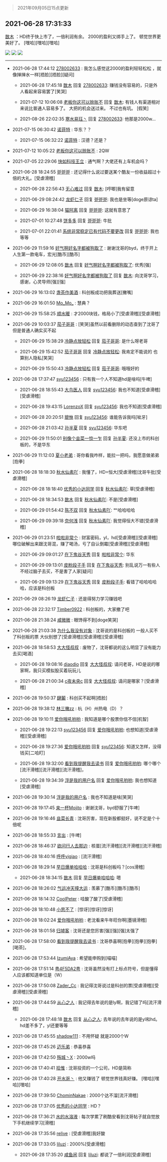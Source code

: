 > 2021年09月05日15点更新
<link rel="stylesheet" href="https://cdn.jsdelivr.net/gh/taotie6/sampleJSON@main/css/photo_show.css">


 ## 2021-06-28 17:31:33 

 [㪚木](https://www.coolapk.com/feed/28068219?shareKey=Njc1NzNhMGQzNzdiNjEzMTc4MTY~) ：HD终于快上市了，一倍利润有余。
2000的盈利又绑手上了。
顿觉世界更美好了。
[嘿哈][嘿哈][嘿哈] 

<div class="album">
<img class="img-item" src="https://image.coolapk.com/feed/2019/0509/12/1081091_5794_614@418x238.gif" />
<img class="img-item" src="https://image.coolapk.com/feed/2019/0321/17/1081091_1553161535_7781@351x218.gif" />
<img class="img-item" src="https://image.coolapk.com/feed/2018/1201/17/1081091_1543657546_6904@353x200.gif" />
</div>

 ------- 

- 2021-06-28 17:44:12 [278002633](uid=130056) : 我怎么感觉这2000的盈利轻轻松松 ，就像掸掸水一样[捂脸][捂脸][疑问] 

    - 2021-06-28 17:45:18 [㪚木](uid=1081091) 回复 [278002633](uid=130056): 赚钱没有容易的，只是外人看起来容易罢了[笑哭] 

    - 2021-07-12 10:06:08 [老板你这可以赊账不](uid=3114123) 回复 [㪚木](uid=1081091): 有钱人有渠道相对来说比普通人容易多了。 大把的机会送过来。 不过也有坑。 [假笑] 

    - 2021-08-26 22:02:35 [寒水易珏丶](uid=2501924) 回复 [278002633](uid=130056): 他那是2000w... 

- 2021-07-15 06:30:42 [诺菲特](uid=4154937) : 华东？？ 

    - 2021-07-15 06:32:22 [诺菲特](uid=4154937) : 汉德？还是？ 

- 2021-07-12 10:05:22 [老板你这可以赊账不](uid=3114123) : 2QW 

- 2021-07-05 22:29:06 [快如科技王立](uid=722590) : 通气啊？大佬还有上车机会吗？ 

- 2021-06-28 18:24:55 [戼戼戼](uid=4044548) : 还记得什么说过要送某个酷友一份收益超过十倍的大礼。[受虐滑稽] 

    - 2021-06-28 22:56:43 [无心难过](uid=3681127) 回复 [㪚木](uid=1081091): [哼唧]我有留意 

    - 2021-06-29 08:24:42 [龙虾仁子](uid=1496281) 回复 [戼戼戼](uid=4044548): 我也是坐等[doge原谅ta] 

    - 2021-06-29 16:38:04 [猫阿离](uid=491974) 回复 [戼戼戼](uid=4044548): 这就有意思了 

    - 2021-07-01 10:27:48 [饼多多](uid=3767934) 回复 [戼戼戼](uid=4044548): 牛批 

    - 2021-07-01 22:01:41 [系统非常稳定已有代码不要更改](uid=3262577) 回复 [戼戼戼](uid=4044548): 我也等等 

- 2021-06-29 11:59:16 [好气啊好名字都被狗取了](uid=1229616) : 谢谢沈哥的byd，终于开上人生第一款电车，宏光[酷币][酷币] 

    - 2021-06-29 12:08:05 [㪚木](uid=1081091) 回复 [好气啊好名字都被狗取了](uid=1229616): 优秀[强] 

    - 2021-06-29 22:38:16 [好气啊好名字都被狗取了](uid=1229616) 回复 [㪚木](uid=1081091): 向沈哥学习，感谢，心灵导师[强][强] 

- 2021-06-29 16:13:02 [盏茶作美酒](uid=3769848) : 科创板成功把我葬送[撇嘴] 

- 2021-06-29 16:01:50 [Mo_Mo_](uid=432865) : 慧典？ 

- 2021-06-29 15:58:25 [顺水暖](uid=2030768) : 才2000块钱，格局小了[受虐滑稽][受虐滑稽] 

- 2021-06-29 10:03:37 [茄子哥哥](uid=573135) : [笑哭]虽然以前看删除的动态查到了沈哥了 但是普通人确实买不起 

    - 2021-06-29 15:38:29 [冷静点放轻松](uid=503205) 回复 [茄子哥哥](uid=573135): 是什么呀老哥 

    - 2021-06-29 15:42:52 [茄子哥哥](uid=573135) 回复 [冷静点放轻松](uid=503205): 我肯定不能说的 也算别人隐私[笑哭] 

    - 2021-06-29 15:50:43 [冷静点放轻松](uid=503205) 回复 [茄子哥哥](uid=573135): 哦哦好的 

- 2021-06-28 17:37:47 [syu123456](uid=1585309) : 只有我一个人不知道hd是啥吗[牛啤] 

    - 2021-06-28 18:55:43 [大鸟医人](uid=1511304) 回复 [syu123456](uid=1585309): 我也不知道[受虐滑稽][受虐滑稽] 

    - 2021-06-28 19:43:15 [LorenzoX](uid=645650) 回复 [syu123456](uid=1585309): 我也不知道[受虐滑稽] 

    - 2021-06-28 20:20:51 [貔恘](uid=1812407) 回复 [syu123456](uid=1585309): 谁能告诉我吗[呲牙] 

    - 2021-06-28 21:03:42 [孙半夏](uid=1851173) 回复 [syu123456](uid=1585309): 华东吧 

    - 2021-06-29 11:50:01 [别像个韭菜一惊一乍](uid=824256) 回复 [孙半夏](uid=1851173): 还没上市的科创板的，不是华东 

- 2021-06-29 11:12:03 [夏小老弟](uid=7933496) : 哥你看我咋样，能拉一把吗，我愿意做弟弟[抱拳] 

- 2021-06-28 18:18:30 [秋水仙素吖](uid=1858015) : 我懂了，HD=恒大[受虐滑稽]沈哥牛批[受虐滑稽] 

    - 2021-06-28 18:18:40 [优秀的小达同学](uid=3114536) 回复 [秋水仙素吖](uid=1858015): 草[受虐滑稽] 

    - 2021-06-28 18:34:53 [㪚木](uid=1081091) 回复 [秋水仙素吖](uid=1858015): 不是[受虐滑稽] 

    - 2021-06-29 01:54:42 [陈不双](uid=3701802) 回复 [秋水仙素吖](uid=1858015): 艹哈哈哈哈 

    - 2021-06-29 09:39:18 [奈何浅](uid=1884562) 回复 [秋水仙素吖](uid=1858015): 我觉得恒大不错[受虐滑稽] 

- 2021-06-29 01:23:51 [啦啦非常个](uid=2011605) : 财富密码，yl，hd[受虐滑稽][受虐滑稽]哪位破解出来跟沈哥混，赚了喝汤，亏了自认倒霉[受虐滑稽][受虐滑稽] 

    - 2021-06-29 09:01:27 [在下鬼谷天秀](uid=1463562) 回复 [啦啦非常个](uid=2011605): 华东 

    - 2021-06-29 09:13:01 [皮粉段子手](uid=884077) 回复 [在下鬼谷天秀](uid=1463562): 别乱说万一有些人不经过脑子去买，不是害了人家[疑问] 

    - 2021-06-29 09:13:29 [在下鬼谷天秀](uid=1463562) 回复 [皮粉段子手](uid=884077): 看错了哈哈哈哈哈，应该是科创板 

- 2021-06-29 08:26:19 [龙虾仁子](uid=1496281) : 还是得努力学习赚钱吧 

- 2021-06-28 22:32:17 [Timber0922](uid=1239464) : 科创板的，大家撤了吧 

- 2021-06-28 21:38:24 [咸微微](uid=1248718) : 眼馋得不到[doge笑哭] 

- 2021-06-28 21:03:38 [为什么我没有对象](uid=2236988) : 沈哥说的是科创板的 一般人买不了科创板的票 大伙别想了[受虐滑稽][受虐滑稽][受虐滑稽] 

- 2021-06-28 18:58:53 [大大怪叔叔](uid=956235) : 废物了，沈哥都说的这么明显了没有能力去买[喝酒] 

    - 2021-06-28 19:08:16 [diaodio](uid=2939500) 回复 [大大怪叔叔](uid=956235): 请问老哥，HD是说的哪家啊，我只买模拟股买着玩玩儿 

    - 2021-06-28 21:00:34 [c夜未央c](uid=2817903) 回复 [大大怪叔叔](uid=956235): 请问是哪家？[受虐滑稽] 

- 2021-06-28 19:50:37 [肆鬮](uid=1256668) : 科创买不起啊[捂脸] 

- 2021-06-28 19:38:12 [林三撇zz](uid=1357950) : 杭（H）州热电（D）？ 

- 2021-06-28 19:10:11 [爱你哦吼哟哟](uid=2337567) : 我知道是哪个股票你信不信[机智] 

    - 2021-06-28 19:22:13 [syu123456](uid=1585309) 回复 [爱你哦吼哟哟](uid=2337567): 也想知道[受虐滑稽][受虐滑稽] 

    - 2021-06-28 19:27:36 [爱你哦吼哟哟](uid=2337567) 回复 [syu123456](uid=1585309): 知道又怎样，没得钱买[二哈盯] 

    - 2021-06-28 19:32:00 [看到我提醒我去读书](uid=2577914) 回复 [爱你哦吼哟哟](uid=2337567): 哪个哪个[流汗滑稽][流汗滑稽][流汗滑稽]， 

    - 2021-06-28 19:34:39 [浮是我的用户名](uid=1312301) 回复 [爱你哦吼哟哟](uid=2337567): 我也想知道[受虐滑稽] 

- 2021-06-28 19:30:14 [浮是我的用户名](uid=1312301) : 我也不知道是啥[笑哭] 

- 2021-06-28 19:17:45 [来一杯Mojito](uid=718339) : 谢谢沈哥，byd舒服了[牛啤] 

- 2021-06-28 19:16:46 [韭菜长青](uid=1185537) : 沈哥厉害，现在新股都挺好，说不定是个十倍呢 

- 2021-06-28 18:55:33 [言出](uid=1510922) : [牛啤] 

- 2021-06-28 18:46:37 [欲问行人去那边](uid=826969) : 核蛋[流汗滑稽][流汗滑稽][流汗滑稽] 

- 2021-06-28 18:40:16 [呼呼yigiao](uid=3884903) : [流汗滑稽] 

- 2021-06-28 18:29:14 [早日爆单哈哈哈](uid=2188936) : 沈哥是科创板吗？[cos滑稽] 

    - 2021-06-28 18:34:15 [㪚木](uid=1081091) 回复 [早日爆单哈哈哈](uid=2188936): 嗯 

- 2021-06-28 18:26:02 [气运冲天撞大运](uid=3158661) : 羡慕了[酷币][酷币][酷币] 

- 2021-06-28 18:14:32 [CoolPeter](uid=1437066) : 哇酸了酸了[受虐滑稽] 

- 2021-06-28 18:10:48 [小思不了](uid=1224372) : [惊讶][惊讶][惊讶] 

- 2021-06-28 18:02:24 [爱你哦吼哟哟](uid=2337567) : 老沈看来牛年旺你啊[墨镜滑稽] 

- 2021-06-28 18:01:58 [归墟客](uid=3287587) : 沈哥还是您厉害[强][强][强]太强了 

- 2021-06-28 17:58:00 [看到我提醒我去读书](uid=2577914) : 沈哥恭喜啊[抱拳][抱拳][抱拳][喝茶]， 

- 2021-06-28 17:53:44 [IzumiAya](uid=645599) : 希望能申购到[喵喵] 

- 2021-06-28 17:51:14 [粤4F5DA2粤](uid=983185) : 沈哥虽然没有打上标点符号，但是懂得人应该都知道单位是（W） 

- 2021-06-28 17:50:08 [Zader_Cc](uid=1453125) : 我记得沈哥说过是科创的票[受虐滑稽][受虐滑稽][受虐滑稽] 

- 2021-06-28 17:44:59 [从心之人](uid=3359478) : 我记得去年说的是ly啊，我记错了吗[流汗滑稽] 

    - 2021-06-28 17:48:18 [㪚木](uid=1081091) 回复 [从心之人](uid=3359478): 去年说的去年说的是yl和hd。hd差不多了，yl还要等等 

- 2021-06-28 17:45:55 [shadow111](uid=860896) : 不用怀疑  就是2000个W 

- 2021-06-28 17:45:26 [迈乐弟](uid=1554109) : 恭喜恭喜 

- 2021-06-28 17:42:50 [殇城丶X](uid=2829111) : 2000w吗 

- 2021-06-28 17:40:41 [拾惟](uid=1326360) : 沈哥投资的一个公司，HD是简称 

- 2021-06-28 17:40:28 [开水哥丶](uid=608451) : 他又赚钱了
顿觉世界钱真好赚。
[嘿哈][嘿哈][嘿哈] 

- 2021-06-28 17:39:50 [ChominNakae](uid=1119358) : 2000个达不溜[流汗滑稽] 

- 2021-06-28 17:37:05 [优秀的小达同学](uid=3114536) : HD？ 

- 2021-06-28 17:36:21 [水的水溶液](uid=5967820) : 每次学累了刷酷安看到沈哥帖子就自觉放下手机继续学习[滑稽] 

- 2021-06-28 17:35:56 [relive](uid=1401589) : [受虐滑稽]我好酸 

- 2021-06-28 17:33:05 [liluzi](uid=3499639) : 2000%[受虐滑稽] 

    - 2021-06-28 17:35:20 [咸鱼闲](uid=3783511) 回复 [liluzi](uid=3499639): 都说了一倍利润[受虐滑稽] 

